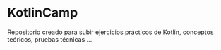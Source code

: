 # KotlinCamp
Repositorio creado para subir ejercicios prácticos de Kotlin, conceptos teóricos, pruebas técnicas ...
